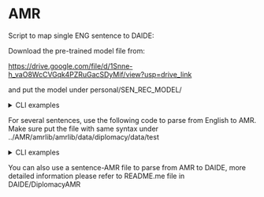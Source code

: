 # AMR



Script to map single ENG sentence to DAIDE:

Download the pre-trained model file from:

https://drive.google.com/file/d/1Snne-h_vaO8WcCVGqk4PZRuGacSDyMif/view?usp=drive_link

and put the model under personal/SEN_REC_MODEL/

<details>
<summary>CLI examples</summary>
```
python single.py --english "I propose ally between us" --sender "Russia" --recipient "Turkey"
``` 
</details>

For several sentences, use the following code to parse from English to AMR. Make sure put the file with same syntax under ../AMR/amrlib/amrlib/data/diplomacy/data/test

<details>
<summary>CLI examples</summary>
```
cd ../AMR/amrlib/scripts/33_Model_Parse_XFM\
python 10_Collect_AMR_Data.py
python 22_Test_Model.py
``` 
</details>

You can also use a sentence-AMR file to parse from AMR to DAIDE, more detailed information please refer to README.me file in DAIDE/DiplomacyAMR

